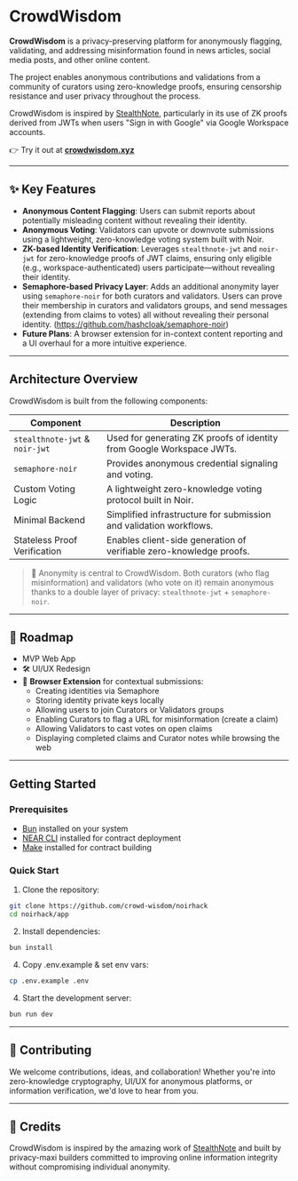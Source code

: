 # CrowdWisdom

**CrowdWisdom** is a privacy-preserving platform for anonymously flagging, validating, and addressing misinformation found in news articles, social media posts, and other online content.

The project enables anonymous contributions and validations from a community of curators using zero-knowledge proofs, ensuring censorship resistance and user privacy throughout the process.

CrowdWisdom is inspired by [StealthNote](https://stealthnote.xyz), particularly in its use of ZK proofs derived from JWTs when users "Sign in with Google" via Google Workspace accounts.

👉 Try it out at [**crowdwisdom.xyz**](https://crowdwisdom.xyz)

---

## ✨ Key Features

- **Anonymous Content Flagging**: Users can submit reports about potentially misleading content without revealing their identity.
- **Anonymous Voting**: Validators can upvote or downvote submissions using a lightweight, zero-knowledge voting system built with Noir.
- **ZK-based Identity Verification**: Leverages `stealthnote-jwt` and `noir-jwt` for zero-knowledge proofs of JWT claims, ensuring only eligible (e.g., workspace-authenticated) users participate—without revealing their identity.
- **Semaphore-based Privacy Layer**: Adds an additional anonymity layer using `semaphore-noir` for both curators and validators. Users can prove their membership in curators and validators groups, and send messages (extending from claims to votes) all without revealing their personal identity. (https://github.com/hashcloak/semaphore-noir)
- **Future Plans**: A browser extension for in-context content reporting and a UI overhaul for a more intuitive experience.

---

##  Architecture Overview

CrowdWisdom is built from the following components:

| Component                      | Description                                                           |
| ------------------------------ | --------------------------------------------------------------------- |
| `stealthnote-jwt` & `noir-jwt` | Used for generating ZK proofs of identity from Google Workspace JWTs. |
| `semaphore-noir`               | Provides anonymous credential signaling and voting.                   |
| Custom Voting Logic            | A lightweight zero-knowledge voting protocol built in Noir.           |
| Minimal Backend                | Simplified infrastructure for submission and validation workflows.    |
| Stateless Proof Verification   | Enables client-side generation of verifiable zero-knowledge proofs.   |

> 🔐 Anonymity is central to CrowdWisdom. Both curators (who flag misinformation) and validators (who vote on it) remain anonymous thanks to a double layer of privacy: `stealthnote-jwt` + `semaphore-noir`.

---

## 🚧 Roadmap

- MVP Web App
- 🛠️ UI/UX Redesign
- 🧩 **Browser Extension** for contextual submissions:
  - Creating identities via Semaphore
  - Storing identity private keys locally
  - Allowing users to join Curators or Validators groups
  - Enabling Curators to flag a URL for misinformation (create a claim)
  - Allowing Validators to cast votes on open claims
  - Displaying completed claims and Curator notes while browsing the web

---

## Getting Started

### Prerequisites
- [Bun](https://bun.sh) installed on your system
- [NEAR CLI](https://docs.near.org/docs/develop/basics/near-cli) installed for contract deployment
- [Make](https://www.gnu.org/software/make/) installed for contract building

### Quick Start

1. Clone the repository:
```sh
git clone https://github.com/crowd-wisdom/noirhack
cd noirhack/app
```

2. Install dependencies:
```sh
bun install
```

4. Copy .env.example & set env vars:
```sh
cp .env.example .env
```

4. Start the development server:
```sh
bun run dev
```
---

## 🤝 Contributing

We welcome contributions, ideas, and collaboration! Whether you're into zero-knowledge cryptography, UI/UX for anonymous platforms, or information verification, we'd love to hear from you.

---

## 🧠 Credits

CrowdWisdom is inspired by the amazing work of [StealthNote](https://stealthnote.xyz) and built by privacy-maxi builders committed to improving online information integrity without compromising individual anonymity.
